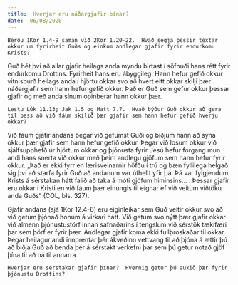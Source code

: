 ```yaml
---
title:  Hverjar eru náðargjafir þínar?
date:  06/08/2020
---
```


`Berðu 1Kor 1.4-9 saman við 2Kor 1.20-22.  Hvað segja þessir textar okkur um fyrirheit Guðs og einkum andlegar gjafir fyrir endurkomu Krists?`

Guð hét því að allar gjafir heilags anda myndu birtast í söfnuði hans rétt fyrir endurkomu Drottins.  Fyrirheit hans eru ábyggileg.  Hann hefur gefið okkur vitnisburð heilags anda í hjörtu okkar svo að hvert eitt okkar skilji þær náðargjafir sem hann  hefur gefið okkur.  Það er Guð sem gefur okkur þessar gjafir og með anda sínum opinberar hann okkur þær.

`Lestu Lúk 11.13; Jak 1.5 og Matt 7.7.  Hvað býður Guð okkur að gera til þess að við fáum skilið þær gjafir sem hann hefur gefið hverju okkar?`

Við fáum gjafir andans þegar við gefumst Guði og biðjum hann að sýna okkur þær gjafir sem hann hefur gefið okkur.  Þegar við losum okkur við sjálfsupphefð úr hjörtum okkar og þjónusta fyrir Jesú hefur forgang mun andi hans snerta við okkur með þeim andlegu gjöfum sem hann hefur fyrir okkur.  „Það er ekki fyrr en lærisveinarnir höfðu í trú og bæn fyllilega helgað sig því að starfa fyrir Guð að andanum var úthellt yfir þá.  Þá var fylgjendum Krists á sérstakan hátt falið að taka á móti gjöfum himinsins… . Þessar gjafir eru okkar í Kristi en við fáum þær einungis til eignar ef við veitum viðtöku anda Guðs“ (COL, bls. 327).

Gjafir andans (sjá 1Kor 12.4-6) eru eiginleikar sem Guð veitir okkur svo að við getum þjónað honum á virkari hátt.  Við getum svo nýtt þær gjafir okkar við almenn þjónustustörf innan safnaðarins í tengslum við sérstök tækifæri þar sem þörf er fyrir þær.  Andlegar gjafir koma ekki fullþroskaðar til okkar.  Þegar heilagur andi innprentar þér ákveðinn vettvang til að þjóna á ættir þú að biðja Guð að benda þér á sérstakt verkefni þar sem þú getur notað gjöf þína til að ná til annarra.

`Hverjar eru sérstakar gjafir þínar?  Hvernig getur þú aukið þær fyrir þjónustu Drottins?`